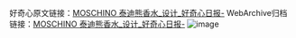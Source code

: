 好奇心原文链接：[MOSCHINO 泰迪熊香水_设计_好奇心日报-](https://www.qdaily.com/articles/3547.html)
WebArchive归档链接：[MOSCHINO 泰迪熊香水_设计_好奇心日报-](http://web.archive.org/web/20190623152439/https://www.qdaily.com/articles/3547.html)
![image](http://ww3.sinaimg.cn/large/007d5XDply1g3vbg5s0r2j30u039pwvr)